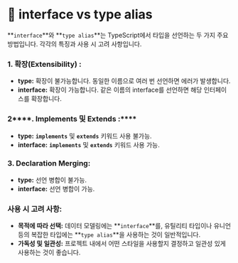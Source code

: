 # 🐒 interface vs type alias

**`interface`**와 **`type alias`**는 TypeScript에서 타입을 선언하는 두 가지 주요 방법입니다. 각각의 특징과 사용 시 고려 사항입니다.

### 1. **확장(Extensibility) :**

- **type:** 확장이 불가능합니다. 동일한 이름으로 여러 번 선언하면 에러가 발생합니다.
- **interface:** 확장이 가능합니다. 같은 이름의 interface를 선언하면 해당 인터페이스를 확장합니다.

### 2****. Implements 및 Extends :****

- **type:** **`implements`** 및 **`extends`** 키워드 사용 불가능.
- **interface:** **`implements`** 및 **`extends`** 키워드 사용 가능.

### 3. ****Declaration Merging:****

- **type:** 선언 병합이 불가능.
- **interface:** 선언 병합이 가능.

### **사용 시 고려 사항:**

- **목적에 따라 선택:** 데이터 모델링에는 **`interface`**를, 유틸리티 타입이나 유니언 등의 복잡한 타입에는 **`type alias`**을 사용하는 것이 일반적입니다.
- **가독성 및 일관성:** 프로젝트 내에서 어떤 스타일을 사용할지 결정하고 일관성 있게 사용하는 것이 좋습니다.